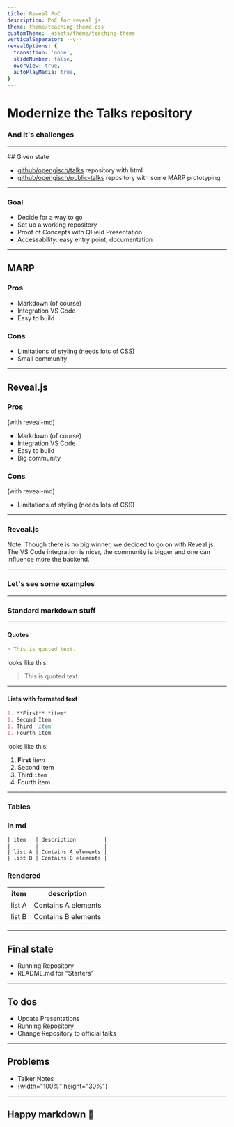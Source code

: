 ```yaml
---
title: Reveal PoC
description: PoC for reveal.js
theme: theme/teaching-theme.css
customTheme: _assets/theme/teaching-theme
verticalSeparator: --v--
revealOptions: {
  transition: 'none',
  slideNumber: false,
  overview: true,
  autoPlayMedia: true,
}
---
```


# Modernize the Talks repository
<h3 class=dark>And it's challenges</h3>

---

<section data-vertical-align-top> 
## Given state

- [github/opengisch/talks](github/opengisch/talks) repository with html
- [github/opengisch/public-talks](github/opengisch/public-talks) repository with some MARP prototyping
</section>

---

### Goal

- Decide for a way to go
- Set up a working repository
- Proof of Concepts with QField Presentation
- Accessability: easy entry point, documentation

---

## MARP

<div class="container">
<div class="col">
<h3> Pros </h3 >

- Markdown (of course)
- Integration VS Code
- Easy to build
</div>
<div class="col">
<h3> Cons </h3 >

- Limitations of styling (needs lots of CSS)
- Small community
</div>

---

## Reveal.js

<div class="container">
<div class="col">
<h3> Pros</h3>

(with reveal-md)

- Markdown (of course)
- Integration VS Code
- Easy to build
- Big community
</div>
<div class="col">
<h3> Cons</h3>

(with reveal-md)

- Limitations of styling (needs lots of CSS)
</div>

---

### Reveal.js

Note: Though there is no big winner, we decided to go on with Reveal.js. The VS Code integration is nicer, the community is bigger and one can influence more the backend.

---

### Let's see some examples

---

### Standard markdown stuff

---

#### Quotes

```md
> This is quoted text.
```
looks like this:
> This is quoted text.

---

#### Lists with formated text

```md
1. **First** *item*
1. Second Item
1. Third `item`
1. Fourth item
```

looks like this:

1. **First** *item*
1. Second Item
1. Third `item`
1. Fourth item

---

### Tables

<div class="container">
<div class="col">
<h3> In md </h3>

```{md}
| item   | description         |
|--------|---------------------|
| list A | Contains A elements |
| list B | Contains B elements |
```

</div>
<div class="col">
<h3> Rendered </h3>

| item   | description         |
|--------|---------------------|
| list A | Contains A elements |
| list B | Contains B elements |

</div>

---

## Final state
- Running Repository
- README.md for "Starters"

---

## To dos
- Update Presentations
- Running Repository
- Change Repository to official talks

---

## Problems 
- Talker Notes
- {width="100%" height="30%"}

---

## Happy markdown 🎉
